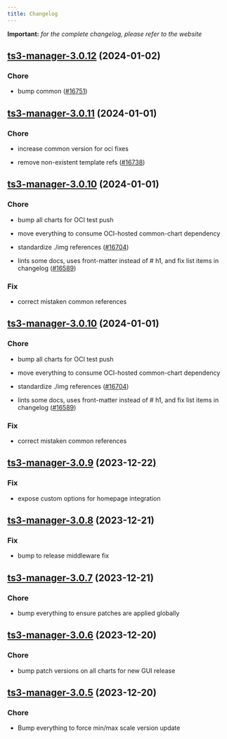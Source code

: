 ```yaml
---
title: Changelog
---
```


**Important:**
*for the complete changelog, please refer to the website*



## [ts3-manager-3.0.12](https://github.com/truecharts/charts/compare/ts3-manager-3.0.11...ts3-manager-3.0.12) (2024-01-02)

### Chore



- bump common ([#16751](https://github.com/truecharts/charts/issues/16751))


## [ts3-manager-3.0.11](https://github.com/truecharts/charts/compare/ts3-manager-3.0.10...ts3-manager-3.0.11) (2024-01-01)

### Chore



- increase common version for oci fixes

- remove non-existent template refs ([#16738](https://github.com/truecharts/charts/issues/16738))


## [ts3-manager-3.0.10](https://github.com/truecharts/charts/compare/ts3-manager-3.0.9...ts3-manager-3.0.10) (2024-01-01)

### Chore



- bump all charts for OCI test push

- move everything to consume OCI-hosted common-chart dependency

- standardize ./img references ([#16704](https://github.com/truecharts/charts/issues/16704))

- lints some docs, uses front-matter instead of # h1, and fix list items in changelog ([#16589](https://github.com/truecharts/charts/issues/16589))

### Fix



- correct mistaken common references


## [ts3-manager-3.0.10](https://github.com/truecharts/charts/compare/ts3-manager-3.0.9...ts3-manager-3.0.10) (2024-01-01)

### Chore



- bump all charts for OCI test push

- move everything to consume OCI-hosted common-chart dependency

- standardize ./img references ([#16704](https://github.com/truecharts/charts/issues/16704))

- lints some docs, uses front-matter instead of # h1, and fix list items in changelog ([#16589](https://github.com/truecharts/charts/issues/16589))

### Fix



- correct mistaken common references
## [ts3-manager-3.0.9](https://github.com/truecharts/charts/compare/ts3-manager-3.0.8...ts3-manager-3.0.9) (2023-12-22)

### Fix

- expose custom options for homepage integration

## [ts3-manager-3.0.8](https://github.com/truecharts/charts/compare/ts3-manager-3.0.7...ts3-manager-3.0.8) (2023-12-21)

### Fix

- bump to release middleware fix

## [ts3-manager-3.0.7](https://github.com/truecharts/charts/compare/ts3-manager-3.0.6...ts3-manager-3.0.7) (2023-12-21)

### Chore

- bump everything to ensure patches are applied globally

## [ts3-manager-3.0.6](https://github.com/truecharts/charts/compare/ts3-manager-3.0.5...ts3-manager-3.0.6) (2023-12-20)

### Chore

- bump patch versions on all charts for new GUI release

## [ts3-manager-3.0.5](https://github.com/truecharts/charts/compare/ts3-manager-3.0.4...ts3-manager-3.0.5) (2023-12-20)

### Chore

- Bump everything to force min/max scale version update

